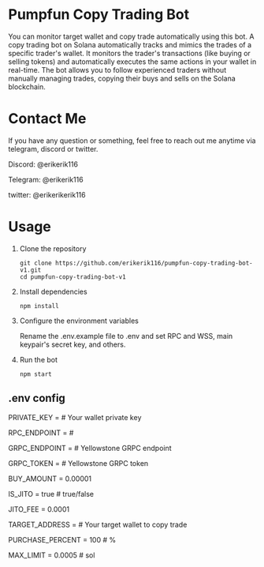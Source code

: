 # Pumpfun Copy Trading Bot

You can monitor target wallet and copy trade automatically using this bot.
A copy trading bot on Solana automatically tracks and mimics the trades of a specific trader's wallet. It monitors the trader's transactions (like buying or selling tokens) and automatically executes the same actions in your wallet in real-time. The bot allows you to follow experienced traders without manually managing trades, copying their buys and sells on the Solana blockchain.

# Contact Me

If you have any question or something, feel free to reach out me anytime via telegram, discord or twitter.
<br>

Discord: @erikerik116 <br>

Telegram: @erikerik116 <br>

twitter: @erikerikerik116 <br>


# Usage
1. Clone the repository

    ```
    git clone https://github.com/erikerik116/pumpfun-copy-trading-bot-v1.git
    cd pumpfun-copy-trading-bot-v1
    ```
2. Install dependencies

    ```
    npm install
    ```
3. Configure the environment variables

    Rename the .env.example file to .env and set RPC and WSS, main keypair's secret key, and others.

4. Run the bot

    ```
    npm start
    ```


## .env config

PRIVATE_KEY = # Your wallet private key

RPC_ENDPOINT = # 

GRPC_ENDPOINT = # Yellowstone GRPC endpoint

GRPC_TOKEN = # Yellowstone GRPC token

BUY_AMOUNT = 0.00001

IS_JITO = true # true/false

JITO_FEE = 0.0001

TARGET_ADDRESS = # Your target wallet to copy trade

PURCHASE_PERCENT = 100  # %

MAX_LIMIT = 0.0005 # sol

